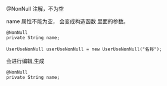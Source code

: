 @NonNull 注解，不为空

name 属性不能为空， 会变成构造函数 里面的参数。 

	@NonNull
	private String name;
	
	UserUseNonNull userUseNonNull = new UserUseNonNull("名称");	

会进行编辑,生成

    @NonNull
    private String name;	
	
	

